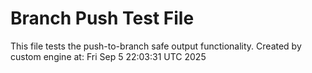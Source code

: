 # Branch Push Test File
This file tests the push-to-branch safe output functionality.
Created by custom engine at: Fri Sep  5 22:03:31 UTC 2025
